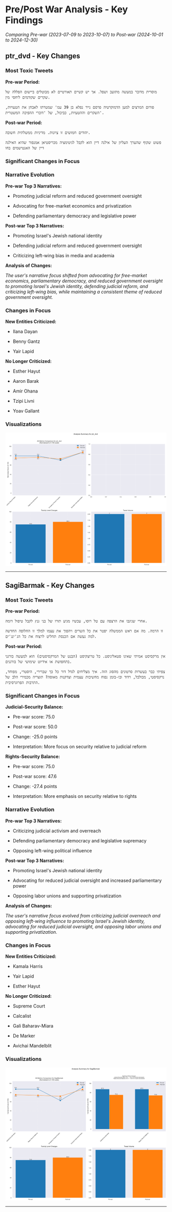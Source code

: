 # Pre/Post War Analysis - Key Findings

*Comparing Pre-war (2023-07-09 to 2023-10-07) to Post-war (2024-10-01 to 2024-12-30)*



## ptr_dvd - Key Changes


### Most Toxic Tweets


**Pre-war Period:**

```
מוסרית מדובר במעשה מתועב ושפל. אך יש קשיים תאורטיים לא מבוטלים ביישום הפללה של שקרים שקודמים ליחסי מין.
```

```
פורום המרצים למען הדמוקרטיה פרסם נייר נפלא בן 39 עמ' שמטרתו לאבחן את הטעויות, השקרים וההטעיות, כביכול, של 'דוברי ההפיכה המשטרית'.
```


**Post-war Period:**

```
יהודים חמושים זו ציונות. מדיניות ממשלתית חשובה.
```

```
פשוט שקוף שהערך העליון של אילנה דיין הוא לקבל לגיטימציה מכריסטיאן אמנפור שהיא האילנה דיין של האנטישמים בחו
```


### Significant Changes in Focus


### Narrative Evolution

**Pre-war Top 3 Narratives:**

- Promoting judicial reform and reduced government oversight

- Advocating for free-market economics and privatization

- Defending parliamentary democracy and legislative power


**Post-war Top 3 Narratives:**

- Promoting Israel's Jewish national identity

- Defending judicial reform and reduced government oversight

- Criticizing left-wing bias in media and academia


**Analysis of Changes:**

*The user's narrative focus shifted from advocating for free-market economics, parliamentary democracy, and reduced government oversight to promoting Israel's Jewish identity, defending judicial reform, and criticizing left-wing bias, while maintaining a consistent theme of reduced government oversight.*



### Changes in Focus


**New Entities Criticized:**

- Ilana Dayan

- Benny Gantz

- Yair Lapid


**No Longer Criticized:**

- Esther Hayut

- Aaron Barak

- Amir Ohana

- Tzipi Livni

- Yoav Gallant


### Visualizations

![Analysis Summary for ptr_dvd](data\user_analysis\analysis_ptr_dvd_20250112_171309.png)


---


## SagiBarmak - Key Changes


### Most Toxic Tweets


**Pre-war Period:**

```
אחרי שניגבו את הרצפה עם טל רוסו, עכשיו מגיע תורו של בני גנץ לקבל טיפול דומה.
```

```
זו הרמה. מה אם ראש הממשלה יפטר את כל השרים ויהפוך את עצמו למלך זו החלופה החדשה למה נעשה אם הכנסת תחליט לרצוח את כל הג'ינג'ים.
```


**Post-war Period:**

```
אין מרקסיסט אמיתי שאינו סטאליניסט. כל טרוצקיסט (הבנט של המרקסיסטים) הוא למעשה בורגני בתחפושת או אידיוט שימושי של בורגנים.
```

```
צפיתי כבר בעשרות סרטונים מהסוג הזה. איך מצליחים לגדל דור כל כך שברירי, היסטרי, מפוחד, נרקסיסטי, מבולבל, רדוד ובו-בזמן נפוח מחשיבות עצמית וצדקנות מאוסה? תוצריה מכמירי הלב של התרבות הפרוגרסיבית.
```


### Significant Changes in Focus

**Judicial-Security Balance:**

- Pre-war score: 75.0

- Post-war score: 50.0

- Change: -25.0 points

- Interpretation: More focus on security relative to judicial reform


**Rights-Security Balance:**

- Pre-war score: 75.0

- Post-war score: 47.6

- Change: -27.4 points

- Interpretation: More emphasis on security relative to rights



### Narrative Evolution

**Pre-war Top 3 Narratives:**

- Criticizing judicial activism and overreach

- Defending parliamentary democracy and legislative supremacy

- Opposing left-wing political influence


**Post-war Top 3 Narratives:**

- Promoting Israel's Jewish national identity

- Advocating for reduced judicial oversight and increased parliamentary power

- Opposing labor unions and supporting privatization


**Analysis of Changes:**

*The user's narrative focus evolved from criticizing judicial overreach and opposing left-wing influence to promoting Israel's Jewish identity, advocating for reduced judicial oversight, and opposing labor unions and supporting privatization.*



### Changes in Focus


**New Entities Criticized:**

- Kamala Harris

- Yair Lapid

- Esther Hayut


**No Longer Criticized:**

- Supreme Court

- Calcalist

- Gali Baharav-Miara

- De Marker

- Avichai Mandelblit


### Visualizations

![Analysis Summary for SagiBarmak](data\user_analysis\analysis_SagiBarmak_20250112_171311.png)


---
